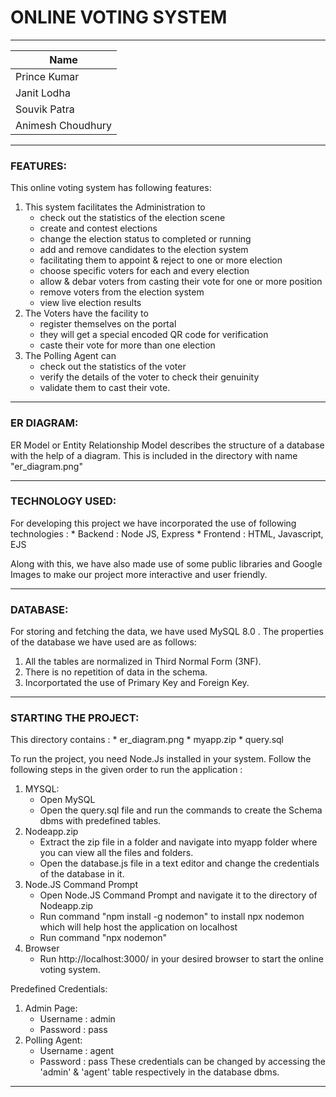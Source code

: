 # ONLINE VOTING SYSTEM

---------------------------------------------
|Name|
|----|
|Prince Kumar|
|Janit Lodha|
|Souvik Patra|
|Animesh Choudhury|
---------------------------------------------
### FEATURES:

This online voting system has following features:

1. This system facilitates the Administration to
	* check out the statistics of the election scene
	* create and contest elections
	* change the election status to completed or running
	* add and remove candidates to the election system
	* facilitating them to appoint & reject to one or more election
	* choose specific voters for each and every election
	* allow & debar voters from casting their vote for one or more position
	* remove voters from the election system
	* view live election results
2. The Voters have the facility to
	* register themselves on the portal 
	* they will get a special encoded QR code for verification
	* caste their vote for more than one election
3. The Polling Agent can
	* check out the statistics of the voter
	* verify the details of the voter to check their genuinity
	* validate them to cast their vote.

---------------------------------------------
### ER DIAGRAM:
ER Model or Entity Relationship Model describes the structure of a database with the help of a diagram.
This is included in the directory with name "er_diagram.png"

---------------------------------------------
### TECHNOLOGY USED:

For developing this project we have incorporated the use of following technologies :
	* Backend : Node JS, Express
	* Frontend : HTML, Javascript, EJS

Along with this, we have also made use of some public libraries and Google Images to make our project more interactive and user friendly.

---------------------------------------------
### DATABASE:

For storing and fetching the data, we have used MySQL 8.0 .
The properties of the database we have used are as follows:

1. All the tables are normalized in Third Normal Form (3NF).
2. There is no repetition of data in the schema.
3. Incorportated the use of Primary Key and Foreign Key.

---------------------------------------------
### STARTING THE PROJECT:

This directory contains :
	* er_diagram.png
	* myapp.zip
	* query.sql

To run the project, you need Node.Js installed in your system.
Follow the following steps in the given order to run the application :

1. MYSQL:
	* Open MySQL
	* Open the query.sql file and run the commands to create the Schema dbms with predefined tables.
2. Nodeapp.zip
	* Extract the zip file in a folder and navigate into myapp folder where you can view all the files and folders.
	* Open the database.js file in a text editor and change the credentials of the database in it.
3. Node.JS Command Prompt
	* Open Node.JS Command Prompt and navigate it to the directory of Nodeapp.zip
	* Run command "npm install -g nodemon" to install npx nodemon which will help host the application on localhost
	* Run command "npx nodemon"
4. Browser
	* Run http://localhost:3000/ in your desired browser to start the online voting system.

Predefined Credentials:
1. Admin Page:
	* Username : admin
	* Password : pass
2. Polling Agent:
	* Username : agent
	* Password : pass
These credentials can be changed by accessing the 'admin' & 'agent' table respectively in the database dbms.

---------------------------------------------
